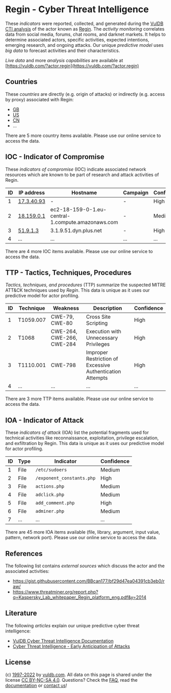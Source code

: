 # Regin - Cyber Threat Intelligence

These _indicators_ were reported, collected, and generated during the [VulDB CTI analysis](https://vuldb.com/?kb.cti) of the actor known as [Regin](https://vuldb.com/?actor.regin). The _activity monitoring_ correlates data from social media, forums, chat rooms, and darknet markets. It helps to determine associated actors, specific activities, expected intentions, emerging research, and ongoing attacks. Our unique _predictive model_ uses _big data_ to forecast activities and their characteristics.

_Live data_ and more _analysis capabilities_ are available at [https://vuldb.com/?actor.regin](https://vuldb.com/?actor.regin)

## Countries

These _countries_ are directly (e.g. origin of attacks) or indirectly (e.g. access by proxy) associated with Regin:

* [GB](https://vuldb.com/?country.gb)
* [US](https://vuldb.com/?country.us)
* [CN](https://vuldb.com/?country.cn)
* ...

There are 5 more country items available. Please use our online service to access the data.

## IOC - Indicator of Compromise

These _indicators of compromise_ (IOC) indicate associated network resources which are known to be part of research and attack activities of Regin.

ID | IP address | Hostname | Campaign | Confidence
-- | ---------- | -------- | -------- | ----------
1 | [17.3.40.93](https://vuldb.com/?ip.17.3.40.93) | - | - | High
2 | [18.159.0.1](https://vuldb.com/?ip.18.159.0.1) | ec2-18-159-0-1.eu-central-1.compute.amazonaws.com | - | Medium
3 | [51.9.1.3](https://vuldb.com/?ip.51.9.1.3) | 3.1.9.51.dyn.plus.net | - | High
4 | ... | ... | ... | ...

There are 4 more IOC items available. Please use our online service to access the data.

## TTP - Tactics, Techniques, Procedures

_Tactics, techniques, and procedures_ (TTP) summarize the suspected MITRE ATT&CK techniques used by _Regin_. This data is unique as it uses our predictive model for actor profiling.

ID | Technique | Weakness | Description | Confidence
-- | --------- | -------- | ----------- | ----------
1 | T1059.007 | CWE-79, CWE-80 | Cross Site Scripting | High
2 | T1068 | CWE-264, CWE-266, CWE-284 | Execution with Unnecessary Privileges | High
3 | T1110.001 | CWE-798 | Improper Restriction of Excessive Authentication Attempts | High
4 | ... | ... | ... | ...

There are 3 more TTP items available. Please use our online service to access the data.

## IOA - Indicator of Attack

These _indicators of attack_ (IOA) list the potential fragments used for technical activities like reconnaissance, exploitation, privilege escalation, and exfiltration by Regin. This data is unique as it uses our predictive model for actor profiling.

ID | Type | Indicator | Confidence
-- | ---- | --------- | ----------
1 | File | `/etc/sudoers` | Medium
2 | File | `/exponent_constants.php` | High
3 | File | `actions.php` | Medium
4 | File | `adclick.php` | Medium
5 | File | `add_comment.php` | High
6 | File | `adminer.php` | Medium
7 | ... | ... | ...

There are 45 more IOA items available (file, library, argument, input value, pattern, network port). Please use our online service to access the data.

## References

The following list contains _external sources_ which discuss the actor and the associated activities:

* https://gist.githubusercontent.com/BBcan177/bf29d47ea04391cb3eb0/raw/
* https://www.threatminer.org/report.php?q=Kaspersky_Lab_whitepaper_Regin_platform_eng.pdf&y=2014

## Literature

The following _articles_ explain our unique predictive cyber threat intelligence:

* [VulDB Cyber Threat Intelligence Documentation](https://vuldb.com/?kb.cti)
* [Cyber Threat Intelligence - Early Anticipation of Attacks](https://www.scip.ch/en/?labs.20201022)

## License

(c) [1997-2022](https://vuldb.com/?kb.changelog) by [vuldb.com](https://vuldb.com/?kb.about). All data on this page is shared under the license [CC BY-NC-SA 4.0](https://creativecommons.org/licenses/by-nc-sa/4.0/). Questions? Check the [FAQ](https://vuldb.com/?kb.faq), read the [documentation](https://vuldb.com/?kb) or [contact us](https://vuldb.com/?contact)!
